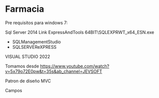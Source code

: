 # Farmacia
Pre requisitos para windows 7:

Sql Server 2014
Link
ExpressAndTools 64BIT\SQLEXPRWT_x64_ESN.exe

- SQLManagementStudio
- SQLSERVEReXPRESS

VISUAL STUDIO 2022

Tomamos desde 
https://www.youtube.com/watch?v=5x79o72E0pw&t=35s&ab_channel=JEVSOFT

Patron de diseño MVC

Campos

